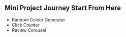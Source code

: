 ## Mini Project Journey Start From Here
* Random Colour Generator
* Click Counter
* Review Corousel
